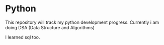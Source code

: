 # Python
This repository will track my python development progress.
Currently i am doing DSA (Data Structure and Algorithms)

I learned sql too.